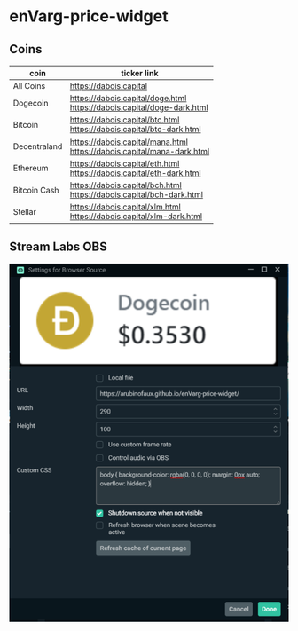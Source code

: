 # enVarg-price-widget

## Coins

coin | ticker link
------------ | -------------
All Coins | https://dabois.capital
Dogecoin | https://dabois.capital/doge.html <br /> https://dabois.capital/doge-dark.html
Bitcoin | https://dabois.capital/btc.html <br /> https://dabois.capital/btc-dark.html
Decentraland | https://dabois.capital/mana.html <br /> https://dabois.capital/mana-dark.html
Ethereum | https://dabois.capital/eth.html <br /> https://dabois.capital/eth-dark.html
Bitcoin Cash | https://dabois.capital/bch.html <br /> https://dabois.capital/bch-dark.html
Stellar | https://dabois.capital/xlm.html <br /> https://dabois.capital/xlm-dark.html

## Stream Labs OBS
![](assets/img/obs.png)
